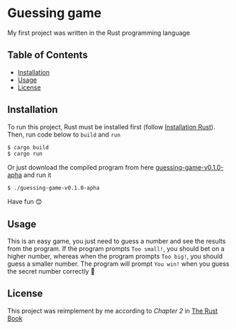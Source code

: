 # Guessing game

My first project was written in the Rust programming language

## Table of Contents

- [Installation](#installation)
- [Usage](#usage)
- [License](#license)

## Installation

To run this project, Rust must be installed first (follow [Installation Rust](https://www.rust-lang.org/tools/install)). Then, run code below to `build` and `run`
```bash
$ cargo build
$ cargo run
```
Or just download the compiled program from here [guessing-game-v0.1.0-apha](https://github.com/trungit2001/guessing-game/releases#:~:text=game%20release%20version-,v0.1.0%2Dalpha,-Assets) and run it
```bash
$ ./guessing-game-v0.1.0-apha
```
Have fun 😊

## Usage

This is an easy game, you just need to guess a number and see the results from the program. If the program prompts `Too small!`, you should bet on a higher number, whereas when the program prompts `Too big!`, you should guess a smaller number. The program will prompt `You win!` when you guess the secret number correctly 🥳

## License

This project was reimplement by me according to *Chapter 2* in [The Rust Book](https://rust-book.cs.brown.edu/ch02-00-guessing-game-tutorial.html)
